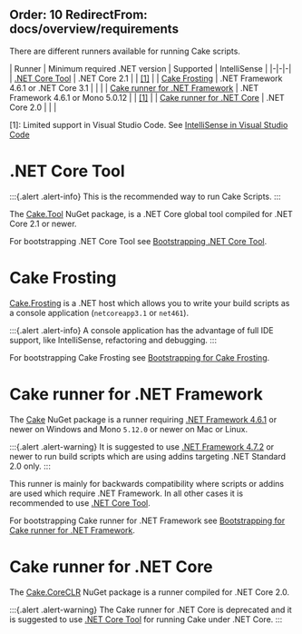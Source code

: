 Order: 10
RedirectFrom: docs/overview/requirements
---

There are different runners available for running Cake scripts.

| Runner | Minimum required .NET version  | Supported | IntelliSense |
|-|-|-|
| [.NET Core Tool] | .NET Core 2.1 | <span class="glyphicon glyphicon-ok" style="color:green"></span> | <span class="glyphicon glyphicon-ok" style="color:orange"></span> [[1]](#1) |
| [Cake Frosting] | .NET Framework 4.6.1 or .NET Core 3.1 | <span class="glyphicon glyphicon-ok" style="color:green"></span> | <span class="glyphicon glyphicon-ok" style="color:green"></span> |
| [Cake runner for .NET Framework] | .NET Framework 4.6.1 or Mono 5.0.12 | <span class="glyphicon glyphicon-ok" style="color:green"></span> | <span class="glyphicon glyphicon-ok" style="color:orange"></span> [[1]](#1) |
| [Cake runner for .NET Core] | .NET Core 2.0 | <span class="glyphicon glyphicon-remove" style="color:red"></span> | <span class="glyphicon glyphicon-remove" style="color:red"></span> |

<a id="1"></a>
[1]: Limited support in Visual Studio Code. See [IntelliSense in Visual Studio Code]

[.NET Core Tool]: #net-core-tool
[Cake Frosting]: #cake-frosting
[Cake runner for .NET Framework]: #cake-runner-for.net-framework
[Cake runner for .NET Core]: #cake-runner-for.net-core
[IntelliSense in Visual Studio Code]: ../editors/vscode/intellisense

# .NET Core Tool

:::{.alert .alert-info}
This is the recommended way to run Cake Scripts.
:::

The [Cake.Tool](https://www.nuget.org/packages/Cake.Tool) NuGet package, is a .NET Core global tool compiled for .NET Core 2.1 or newer.

For bootstrapping .NET Core Tool see [Bootstrapping .NET Core Tool](bootstrapping-scripts#bootstrapping-for.net-core-tool).

# Cake Frosting

[Cake.Frosting](https://github.com/cake-build/frosting) is a .NET host which allows you to write your build scripts as a console application
(`netcoreapp3.1` or `net461`).

:::{.alert .alert-info}
A console application has the advantage of full IDE support, like IntelliSense, refactoring and debugging.
:::

For bootstrapping Cake Frosting see [Bootstrapping for Cake Frosting](bootstrapping-scripts#bootstrapping-for-cake-frosting).

# Cake runner for .NET Framework

The [Cake](https://www.nuget.org/packages/Cake) NuGet package is a runner requiring [.NET Framework 4.6.1](https://www.microsoft.com/net/download/dotnet-framework/net461)
or newer on Windows and Mono `5.12.0` or newer on Mac or Linux.

:::{.alert .alert-warning}
It is suggested to use [.NET Framework 4.7.2](https://www.microsoft.com/net/download/dotnet-framework/net472) or newer to run build scripts
which are using addins targeting .NET Standard 2.0 only.
:::

This runner is mainly for backwards compatibility where scripts or addins are used which require .NET Framework.
In all other cases it is recommended to use [.NET Core Tool](#net-core-tool).

For bootstrapping Cake runner for .NET Framework see [Bootstrapping for Cake runner for .NET Framework](bootstrapping-scripts/#bootstrapping-for-cake-runner-for-net-framework).

# Cake runner for .NET Core

The [Cake.CoreCLR](https://www.nuget.org/packages/Cake.CoreCLR) NuGet package is a runner compiled for .NET Core 2.0.

:::{.alert .alert-warning}
The Cake runner for .NET Core is deprecated and it is suggested to use [.NET Core Tool](#net-core-tool) for running Cake under .NET Core.
:::
